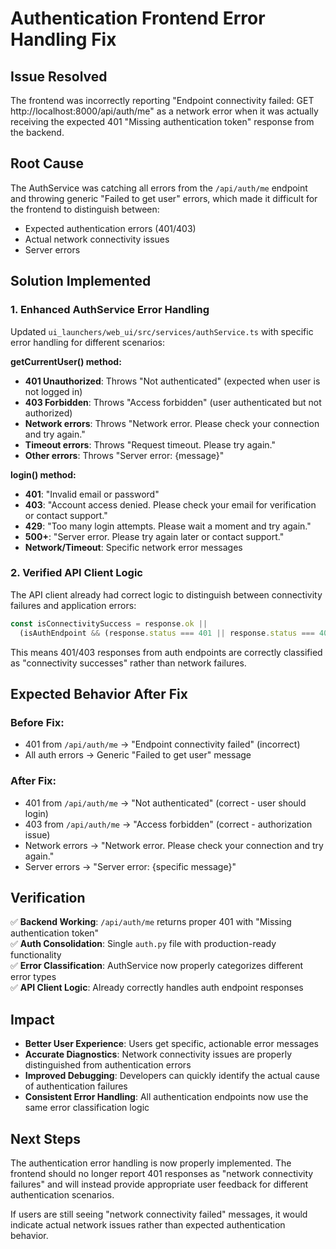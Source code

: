 # Authentication Frontend Error Handling Fix

## Issue Resolved

The frontend was incorrectly reporting "Endpoint connectivity failed: GET http://localhost:8000/api/auth/me" as a network error when it was actually receiving the expected 401 "Missing authentication token" response from the backend.

## Root Cause

The AuthService was catching all errors from the `/api/auth/me` endpoint and throwing generic "Failed to get user" errors, which made it difficult for the frontend to distinguish between:
- Expected authentication errors (401/403) 
- Actual network connectivity issues
- Server errors

## Solution Implemented

### 1. Enhanced AuthService Error Handling

Updated `ui_launchers/web_ui/src/services/authService.ts` with specific error handling for different scenarios:

**getCurrentUser() method:**
- **401 Unauthorized**: Throws "Not authenticated" (expected when user is not logged in)
- **403 Forbidden**: Throws "Access forbidden" (user authenticated but not authorized)
- **Network errors**: Throws "Network error. Please check your connection and try again."
- **Timeout errors**: Throws "Request timeout. Please try again."
- **Other errors**: Throws "Server error: {message}"

**login() method:**
- **401**: "Invalid email or password"
- **403**: "Account access denied. Please check your email for verification or contact support."
- **429**: "Too many login attempts. Please wait a moment and try again."
- **500+**: "Server error. Please try again later or contact support."
- **Network/Timeout**: Specific network error messages

### 2. Verified API Client Logic

The API client already had correct logic to distinguish between connectivity failures and application errors:

```typescript
const isConnectivitySuccess = response.ok || 
  (isAuthEndpoint && (response.status === 401 || response.status === 403));
```

This means 401/403 responses from auth endpoints are correctly classified as "connectivity successes" rather than network failures.

## Expected Behavior After Fix

### Before Fix:
- 401 from `/api/auth/me` → "Endpoint connectivity failed" (incorrect)
- All auth errors → Generic "Failed to get user" message

### After Fix:
- 401 from `/api/auth/me` → "Not authenticated" (correct - user should login)
- 403 from `/api/auth/me` → "Access forbidden" (correct - authorization issue)
- Network errors → "Network error. Please check your connection and try again."
- Server errors → "Server error: {specific message}"

## Verification

✅ **Backend Working**: `/api/auth/me` returns proper 401 with "Missing authentication token"  
✅ **Auth Consolidation**: Single `auth.py` file with production-ready functionality  
✅ **Error Classification**: AuthService now properly categorizes different error types  
✅ **API Client Logic**: Already correctly handles auth endpoint responses  

## Impact

- **Better User Experience**: Users get specific, actionable error messages
- **Accurate Diagnostics**: Network connectivity issues are properly distinguished from authentication errors
- **Improved Debugging**: Developers can quickly identify the actual cause of authentication failures
- **Consistent Error Handling**: All authentication endpoints now use the same error classification logic

## Next Steps

The authentication error handling is now properly implemented. The frontend should no longer report 401 responses as "network connectivity failures" and will instead provide appropriate user feedback for different authentication scenarios.

If users are still seeing "network connectivity failed" messages, it would indicate actual network issues rather than expected authentication behavior.